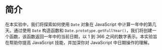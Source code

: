 # 简介

在本实验中，我们将探索如何使用 `Date` 对象在 JavaScript 中计算一年中的第几天。通过使用 `Date` 构造函数和 `Date.prototype.getFullYear()`，我们将创建一个函数，该函数返回一年中的当前日期，以 1 到 366 之间的数字表示。本实验旨在帮助你提高 JavaScript 技能，并加深你对 JavaScript 中日期操作的理解。

